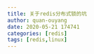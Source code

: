 ```yaml
---
title: 关于redis分布式锁的坑
author: quan-ouyang
date: 2020-05-21 174741
categories: [redis]
tags: [redis,linux]
---
```


